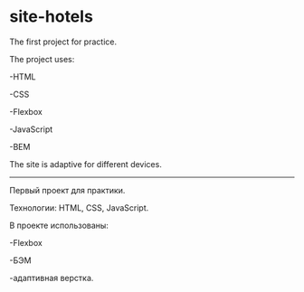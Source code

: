 # site-hotels
The first project for practice.

The project uses:

-HTML

-CSS

-Flexbox

-JavaScript

-BEM

The site is adaptive for different devices.

---
Первый проект для практики.

Технологии: HTML, CSS, JavaScript.

В проекте использованы:

-Flexbox

-БЭМ

-адаптивная верстка.
